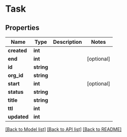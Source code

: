 # Task

## Properties
Name | Type | Description | Notes
------------ | ------------- | ------------- | -------------
**created** | **int** |  | 
**end** | **int** |  | [optional] 
**id** | **string** |  | 
**org_id** | **string** |  | 
**start** | **int** |  | [optional] 
**status** | **string** |  | 
**title** | **string** |  | 
**ttl** | **int** |  | 
**updated** | **int** |  | 

[[Back to Model list]](../README.md#documentation-for-models) [[Back to API list]](../README.md#documentation-for-api-endpoints) [[Back to README]](../README.md)


